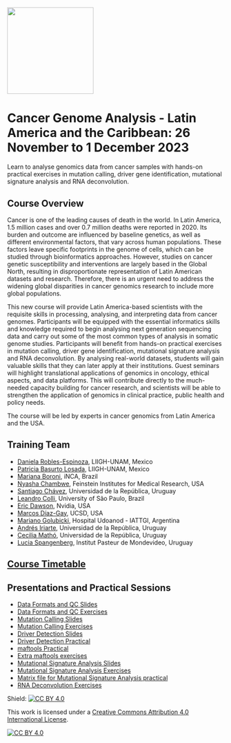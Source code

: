 # <img src="https://coursesandconferences.wellcomeconnectingscience.org/wp-content/themes/wcc_courses_and_conferences/dist/assets/svg/logo.svg" width="200" height="200">

# Cancer Genome Analysis - Latin America and the Caribbean: 26 November to 1 December 2023

Learn to analyse genomics data from cancer samples with hands-on practical exercises in mutation calling, driver gene identification, mutational signature analysis and RNA deconvolution.

## Course Overview

Cancer is one of the leading causes of death in the world. In Latin America, 1.5 million cases and over 0.7 million deaths were reported in 2020. Its burden and outcome are influenced by baseline genetics, as well as different environmental factors, that vary across human populations. These factors leave specific footprints in the genome of cells, which can be studied through bioinformatics approaches. However, studies on cancer genetic susceptibility and interventions are largely based in the Global North, resulting in disproportionate representation of Latin American datasets and research. Therefore, there is an urgent need to address the widening global disparities in cancer genomics research to include more global populations. 

This new course will provide Latin America-based scientists with the requisite skills in processing, analysing, and interpreting data from cancer genomes. Participants will be equipped with the essential informatics skills and knowledge required to begin analysing next generation sequencing data and carry out some of the most common types of analysis in somatic genome studies.  Participants will benefit from hands-on practical exercises in mutation calling, driver gene identification, mutational signature analysis and RNA deconvolution. By analysing real-world datasets, students will gain valuable skills that they can later apply at their institutions. Guest seminars will highlight translational applications of genomics in oncology, ethical aspects, and data platforms. This will contribute directly to the much-needed capacity building for cancer research, and scientists will be able to strengthen the application of genomics in clinical practice, public health and policy needs. 

The course will be led by experts in cancer genomics from Latin America and the USA. 

## Training Team

- [Daniela Robles-Espinoza](http://www.liigh.unam.mx/drobles), LIIGH-UNAM, Mexico
- [Patricia Basurto Losada](https://liigh.unam.mx/drobles/index.php/members/), LIIGH-UNAM, Mexico
- [Mariana Boroni](https://www.gov.br/inca/pt-br/assuntos/pesquisa/pesquisa-basica-e-experimental/bioinformatica-e-biologia-computacional), iNCA, Brazil
- [Nyasha Chambwe](https://feinstein.northwell.edu/institutes-researchers/our-researchers/nyasha-chambwe-phd), Feinstein Institutes for Medical Research, USA
- [Santiago Chávez](http://www.genetica.fmed.edu.uy/integrantes), Universidad de la República, Uruguay
- [Leandro Colli](http://lto.fmrp.usp.br/), University of São Paulo, Brazil
- [Eric Dawson](https://www.erictdawson.com/), Nvidia, USA
- [Marcos Díaz-Gay](https://marcos-diazg.github.io/), UCSD, USA
- [Mariano Golubicki](https://golubicki.github.io/), Hospital Udoanod - IATTGI, Argentina
- [Andrés Iriarte](https://higiene.edu.uy/ddbp/lbc/en/), Universidad de la República, Uruguay
- [Cecilia Mathó](http://www.genetica.fmed.edu.uy/integrantes), Universidad de la República, Uruguay
- [Lucia Spangenberg](https://scholar.google.com/citations?user=V0zb3pYAAAAJ), Institut Pasteur de Mondevideo, Uruguay

## [Course Timetable](https://github.com/WCSCourses/Cancer_Genome_Analysis23/blob/main/Cancer%20Genomics%202023%20Timetable.pdf)

## Presentations and Practical Sessions

- [Data Formats and QC Slides](https://github.com/WCSCourses/Cancer_Genome_Analysis23/blob/main/Modules/Data_formats_and_QC/202310_Module_1_Lecture_Data_formats.pdf)
- [Data Formats and QC Exercises](https://github.com/WCSCourses/Cancer_Genome_Analysis23/blob/main/course_data/Module_1/data_formats_exercises.pdf)
- [Mutation Calling Slides](https://github.com/WCSCourses/Cancer_Genome_Analysis23/blob/main/Modules/02_Mutation_Calling/Somatic_Variant_Calling.pptx)
- [Mutation Calling Exercises](https://github.com/WCSCourses/Cancer_Genome_Analysis23/blob/main/Modules/02_Mutation_Calling/mutation_calling_exercises.md)
- [Driver Detection Slides](https://github.com/WCSCourses/Cancer_Genome_Analysis23/blob/main/Modules/Driver_detection/2023-WCS-CGA-Module3-DriverGenes-Oncoplots.pdf)
- [Driver Detection Practical](https://github.com/WCSCourses/Cancer_Genome_Analysis23/blob/main/Modules/Driver_detection/Driver_detection_dndscv_2023.pdf)
- [maftools Practical](https://htmlpreview.github.io/?https://github.com/WCSCourses/Cancer_Genome_Analysis23/blob/main/Modules/Driver_detection/Maftools_practical.html)
- [Extra maftools exercises](https://htmlpreview.github.io/?https://github.com/WCSCourses/Cancer_Genome_Analysis23/blob/main/Modules/Driver_detection/Extra_maftools_exercises.html)
- [Mutational Signature Analysis Slides](https://github.com/WCSCourses/Cancer_Genome_Analysis23/blob/main/Modules/Mutational_signature_analysis/MutSigs_WCSCGA2023_4.pdf)
- [Mutational Signature Analysis Exercises](https://github.com/WCSCourses/Cancer_Genome_Analysis23/blob/main/Modules/Mutational_signature_analysis/MS_Practical_WCSCGA2023.md)
- [Matrix file for Mutational Signature Analysis practical](https://github.com/WCSCourses/Cancer_Genome_Analysis23/blob/main/Modules/Mutational_signature_analysis/COREAD.SBS96.exome)
- [RNA Deconvolution Exercises](https://github.com/WCSCourses/Cancer_Genome_Analysis23/blob/main/Modules/RNA_Deconvolution/Data_Deconvolution/deconv_cibersort/Exercise_cibersort_analysis.pdf)

Shield: [![CC BY 4.0][cc-by-shield]][cc-by]

This work is licensed under a
[Creative Commons Attribution 4.0 International License][cc-by].

[![CC BY 4.0][cc-by-image]][cc-by]

[cc-by]: http://creativecommons.org/licenses/by/4.0/
[cc-by-image]: https://i.creativecommons.org/l/by/4.0/88x31.png
[cc-by-shield]: https://img.shields.io/badge/License-CC%20BY%204.0-lightgrey.svg

